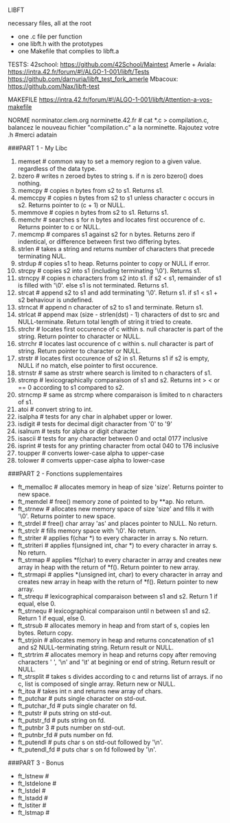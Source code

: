 LIBFT

necessary files, all at the root
- one .c file per function
- one libft.h with the prototypes
- one Makefile that complies to libft.a

TESTS:
	42school: https://github.com/42School/Maintest
	Amerle + Aviala: https://intra.42.fr/forum/#!/ALGO-1-001/libft/Tests
		   https://github.com/darnuria/libft_test_fork_amerle
	Mbacoux: https://github.com/Nax/libft-test
		   
MAKEFILE
	https://intra.42.fr/forum/#!/ALGO-1-001/libft/Attention-a-vos-makefile

NORME
	norminator.clem.org
	norminette.42.fr # cat *.c > compilation.c, balancez le nouveau fichier "compilation.c" a la norminette. Rajoutez votre .h #merci adatain

###PART 1 - My Libc

1. memset # common way to set a memory region to a given value. regardless of the data type.
2. bzero # writes n zeroed bytes to string s. if n is zero bzero() does nothing.
3. memcpy # copies n bytes from s2 to s1. Returns s1.
4. memccpy # copies n bytes from s2 to s1 unless character c occurs in s2. Returns pointer to (c + 1) or NULL.
5. memmove # copies n bytes from s2 to s1. Returns s1.
6. memchr # searches s for n bytes and locates first occurence of c. Returns pointer to c or NULL.
7. memcmp # compares s1 against s2 for n bytes. Returns zero if indentical, or difference between first two differing bytes.
8. strlen # takes a string and returns number of characters that precede terminating NUL.
9. strdup # copies s1 to heap. Returns pointer to copy or NULL if error.
10. strcpy # copies s2 into s1 (including terminating '\0'). Returns s1.
11. strncpy # copies n characters from s2 into s1. if s2 < s1, remainder of s1 is filled with '\0'. else s1 is not terminated. Returns s1.
12. strcat # append s2 to s1 and add terminating '\0'. Return s1. if s1 < s1 + s2 behaviour is undefined.
13. strncat # append n character of s2 to s1 and terminate. Return s1. 
14. strlcat # append max (size - strlen(dst) - 1) characters of dst to src and NULL-terminate. Return total length of string it tried to create.
15. strchr # locates first occurence of c within s. null character is part of the string. Return pointer to character or NULL.
16. strrchr # locates last occurence of c within s. null character is part of string. Return pointer to character or NULL.
17. strstr # locates first occurence of s2 in s1. Returns s1 if s2 is empty, NULL if no match, else pointer to first occurence.
18. strnstr # same as strstr where search is limited to n characters of s1.
19. strcmp # lexicographically comparaison of s1 and s2. Returns int > < or == 0 according to s1 compared to s2.
20. strncmp # same as strcmp where comparaison is limited to n characters of s1.
21. atoi # convert string  to int.
22. isalpha # tests for any char in alphabet upper or lower.
23. isdigit # tests for decimal digit character from '0' to '9'
24. isalnum # tests for alpha or digit character
25. isascii # tests for any character between 0 and octal 0177 inclusive
26. isprint # tests for any printing character from octal 040 to 176 inclusive 
27. toupper # converts lower-case alpha to upper-case
28. tolower # comverts upper-case alpha to lower-case

###PART 2 - Fonctions supplementaires

- ft_memalloc # allocates memory in heap of size 'size'. Returns pointer to new space.
- ft_memdel # free() memory zone of pointed to by **ap. No return.
- ft_strnew # allocates new memory space of size 'size' and fills it with '\0'. Returns pointer to new space.
- ft_strdel # free() char array 'as' and places pointer to NULL. No return.
- ft_strclr # fills memory space with '\0'. No return.
- ft_striter # applies f(char *) to every character in array s. No return.
- ft_striteri # applies f(unsigned int, char *) to every character in array s. No return.
- ft_strmap # applies *f(char) to every character in array and creates new array in heap with the return of *f(). Return pointer to new array.
- ft_strmapi # applies *(unsigned int, char) to every character in array and creates new array in heap with the return of *f(). Return pointer to new array.
- ft_strequ # lexicographical comparaison between s1 and s2. Return 1 if equal, else 0.
- ft_strnequ # lexicographical comparaison until n between s1 and s2. Return 1 if equal, else 0.
- ft_strsub # allocates memory in heap and from start of s, copies len bytes. Return copy.
- ft_strjoin # allocates memory in heap and returns concatenation of s1 and s2 NULL-terminating string. Return result or NULL.
- ft_strtrim # allocates memory in heap and returns copy after removing characters ' ', '\n' and '\t' at begining or end of string. Return result or NULL.	
- ft_strsplit # takes s divides according to c and returns list of arrays. if no c, list is composed of single array. Return new or NULL.
- ft_itoa # takes int n and returns new array of chars.
- ft_putchar # puts single character on std-out.
- ft_putchar_fd # puts single charater on fd.
- ft_putstr # puts string on std-out.
- ft_putstr_fd # puts string on fd. 
- ft_putnbr 3 # puts number on std-out.
- ft_putnbr_fd # puts number on fd.
- ft_putendl # puts char s on std-out followed by '\n'.
- ft_putendl_fd # puts char s on fd followed by '\n'.

###PART 3 - Bonus

- ft_lstnew #
- ft_lstdelone #
- ft_lstdel #
- ft_lstadd #
- ft_lstiter #
- ft_lstmap #

